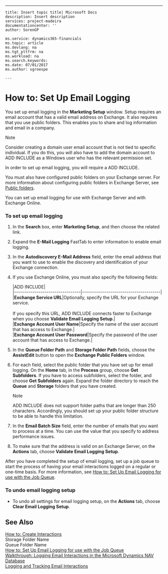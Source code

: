 ---
    title: Insert topic title| Microsoft Docs
    description: Insert description
    services: project-madeira
    documentationcenter: ''
    author: SorenGP

    ms.service: dynamics365-financials
    ms.topic: article
    ms.devlang: na
    ms.tgt_pltfrm: na
    ms.workload: na
    ms.search.keywords:
    ms.date: 07/01/2017
    ms.author: sgroespe

    ---
# How to: Set Up Email Logging
You set up email logging in the **Marketing Setup** window. Setup requires an email account that has a valid email address on Exchange. It also requires that you use public folders. This enables you to share and log information and email in a company.  
  
> [!NOTE]  
>  Consider creating a domain user email account that is not tied to specific individual. If you do this, you will also have to add the domain account to ADD INCLUDE<!--[!INCLUDE[navnow](../../includes/navnow_md.md)]--> as a Windows user who has the relevant permission set.  
  
 In order to set up email logging, you will require a ADD INCLUDE<!--[!INCLUDE[navnow](../../includes/demolong_md.md)]-->.  
  
 You must also have configured public folders on your Exchange server. For more information about configuring public folders in Exchange Server, see [Public folders](http://go.microsoft.com/fwlink/?LinkId=526140).  
  
 You can set up email logging for use with Exchange Server and with Exchange Online.  
  
### To set up email logging  
  
1.  In the **Search** box, enter **Marketing Setup**, and then choose the related link.  
  
2.  Expand the **E-Mail Logging** FastTab to enter information to enable email logging.  
  
3.  In the **Autodiscovery E-Mail Address** field, enter the email address that you want to use to enable the discovery and identification of your Exchange connection.  
  
4.  If you use Exchange Online, you must also specify the following fields:  
  
    |ADD INCLUDE<!--[!INCLUDE[bp_tablefield](../../includes/bp_tabledescription_md.md)]-->|  
    |---------------------------------|---------------------------------------|  
    |**Exchange Service URL**|Optionally, specify the URL for your Exchange service.<br /><br /> If you specify this URL, ADD INCLUDE<!--[!INCLUDE[navnow](../../includes/navnow_md.md)]--> connects faster to Exchange when you choose **Validate Email Logging Setup**.|  
    |**Exchange Account User Name**|Specify the name of the user account that has access to Exchange.|  
    |**Exchange Account User Password**|Specify the password of the user account that has access to Exchange.|  
  
5.  In the **Queue Folder Path** and **Storage Folder Path** fields, choose the **AssistEdit** button to open the **Exchange Public Folders** window.  
  
6.  For each field, select the public folder that you have set up for email logging. On the **Home** tab, in the **Process** group, choose **Get Subfolders**. If you have to access subfolders, select the folder, and choose **Get Subfolders** again. Expand the folder directory to reach the **Queue** and **Storage** folders that you have created.  
  
    > [!NOTE]  
    >  ADD INCLUDE<!--[!INCLUDE[navnow](../../includes/navnow_md.md)]--> does not support folder paths that are longer than 250 characters. Accordingly, you should set up your public folder structure to be able to handle this limitation.  
  
7.  In the **Email Batch Size** field, enter the number of emails that you want to process at a time. You can use the value that you specify to address performance issues.  
  
8.  To make sure that the address is valid on an Exchange Server, on the **Actions** tab, choose **Validate Email Logging Setup**.  
  
 After you have completed the setup of email logging, set up a job queue to start the process of having your email interactions logged on a regular or one-time basis. For more information, see [How to: Set Up Email Logging for use with the Job Queue](../FullExperience/how-to-set-up-email-logging-for-use-with-the-job-queue.md).  
  
### To undo email logging setup  
  
-   To undo all settings for email logging setup, on the **Actions** tab, choose **Clear Email Logging Setup**.  
  
## See Also  
 [How to: Create Interactions](../FullExperience/how-to-create-interactions.md)   
 Storage Folder Name   
 Queue Folder Name   
 [How to: Set Up Email Logging for use with the Job Queue](../FullExperience/how-to-set-up-email-logging-for-use-with-the-job-queue.md)   
 [Walkthrough: Logging Email Interactions in the Microsoft Dynamics NAV Database](../FullExperience/walkthrough-logging-email-interactions-in-the-microsoft-dynamics-nav-database.md)   
 [Logging and Tracking Email Interactions](../FullExperience/logging-and-tracking-email-interactions.md)